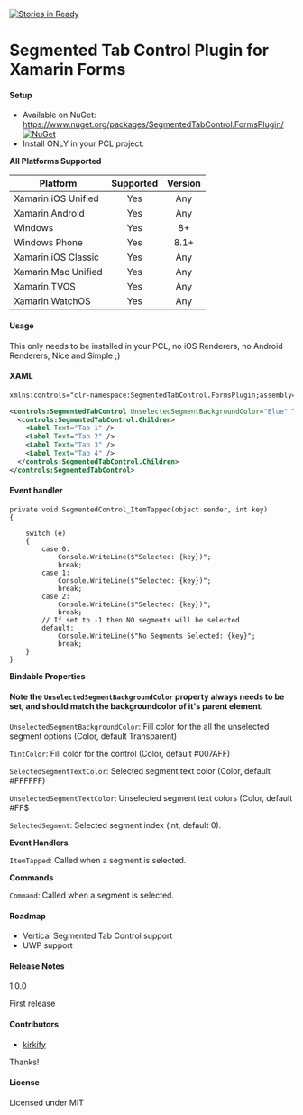 [![Stories in Ready](https://badge.waffle.io/Kirkify/SegmentedTabControl.png?label=ready&title=Ready)](https://waffle.io/Kirkify/SegmentedTabControl?utm_source=badge)
# Segmented Tab Control Plugin for Xamarin Forms

#### Setup
* Available on NuGet: https://www.nuget.org/packages/SegmentedTabControl.FormsPlugin/ [![NuGet](https://img.shields.io/nuget/v/SegmentedTabControl.FormsPlugin.svg?label=NuGet)](https://www.nuget.org/packages/SegmentedTabControl.FormsPlugin/)
* Install ONLY in your PCL project.

**All Platforms Supported**

|Platform|Supported|Version|
| ------------------- | :-----------: | :-----------: |
|Xamarin.iOS Unified|Yes|Any
|Xamarin.Android|Yes|Any
|Windows|Yes|8+
|Windows Phone|Yes|8.1+
|Xamarin.iOS Classic|Yes|Any
|Xamarin.Mac Unified|Yes|Any
|Xamarin.TVOS|Yes|Any
|Xamarin.WatchOS|Yes|Any

#### Usage

This only needs to be installed in your PCL, no iOS Renderers, no Android Renderers, Nice and Simple ;)

#### XAML

```xml
xmlns:controls="clr-namespace:SegmentedTabControl.FormsPlugin;assembly=SegmentedTabControl"
```

```xml
<controls:SegmentedTabControl UnselectedSegmentBackgroundColor="Blue" TintColor="#007AFF" SelectedSegment="0">
  <controls:SegmentedTabControl.Children>
    <Label Text="Tab 1" />
    <Label Text="Tab 2" />
    <Label Text="Tab 3" />
    <Label Text="Tab 4" />
  </controls:SegmentedTabControl.Children>
</controls:SegmentedTabControl>
```

#### Event handler

```
private void SegmentedControl_ItemTapped(object sender, int key)
{
	
	switch (e)
	{
		case 0:
			Console.WriteLine($"Selected: {key})";
			break;
		case 1:
			Console.WriteLine($"Selected: {key})";
			break;
		case 2:
			Console.WriteLine($"Selected: {key})";
			break;
		// If set to -1 then NO segments will be selected
		default:
			Console.WriteLine($"No Segments Selected: {key}";
			break;
	}
}
```

**Bindable Properties**

#### Note the ```UnselectedSegmentBackgroundColor``` property always needs to be set, and should match the backgroundcolor of it's parent element.
```UnselectedSegmentBackgroundColor```: Fill color for the all the unselected segment options (Color, default Transparent)

```TintColor```: Fill color for the control (Color, default #007AFF)

```SelectedSegmentTextColor```: Selected segment text color (Color, default #FFFFFF)

```UnselectedSegmentTextColor```: Unselected segment text colors (Color, default #FF$

```SelectedSegment```: Selected segment index (int, default 0).

**Event Handlers**

```ItemTapped```: Called when a segment is selected.

**Commands**

```Command```: Called when a segment is selected.

#### Roadmap

* Vertical Segmented Tab Control support
* UWP support

#### Release Notes

1.0.0

First release

#### Contributors
* [kirkify](https://github.com/kirkify)

Thanks!

#### License
Licensed under MIT
